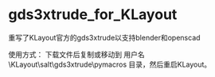 # gds3xtrude_for_KLayout
重写了KLayout官方的gds3xtrude以支持blender和openscad

使用方式：
下载文件后复制或移动到 用户名\KLayout\salt\gds3xtrude\pymacros 目录，然后重启KLayout。
